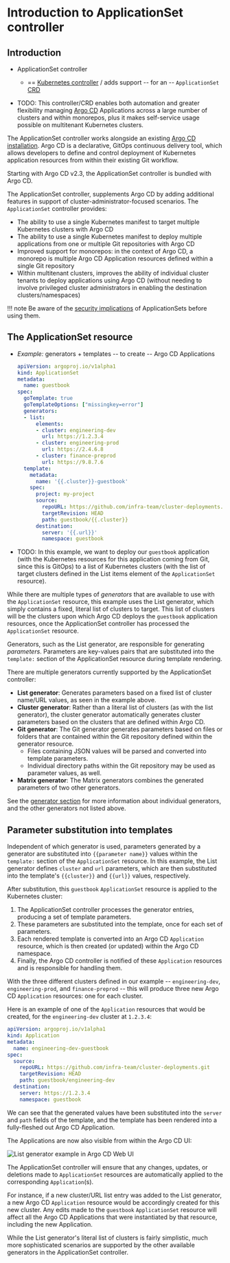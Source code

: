 # Introduction to ApplicationSet controller

## Introduction

* ApplicationSet controller
  * == [Kubernetes controller](https://kubernetes.io/docs/concepts/architecture/controller/) / adds support -- for an -- `ApplicationSet` [CRD](https://kubernetes.io/docs/tasks/extend-kubernetes/custom-resources/custom-resource-definitions/)  

* TODO: This controller/CRD enables both automation and greater flexibility managing [Argo CD](../../index.md) Applications across a large number of clusters and within monorepos, plus it makes self-service usage possible on multitenant Kubernetes clusters.

The ApplicationSet controller works alongside an existing [Argo CD installation](../../index.md). Argo CD is a declarative, GitOps continuous delivery tool, which allows developers to define and control deployment of Kubernetes application resources from within their existing Git workflow.

Starting with Argo CD v2.3, the ApplicationSet controller is bundled with Argo CD.

The ApplicationSet controller, supplements Argo CD by adding additional features in support of cluster-administrator-focused scenarios. 
The `ApplicationSet` controller provides:

- The ability to use a single Kubernetes manifest to target multiple Kubernetes clusters with Argo CD
- The ability to use a single Kubernetes manifest to deploy multiple applications from one or multiple Git repositories with Argo CD
- Improved support for monorepos: in the context of Argo CD, a monorepo is multiple Argo CD Application resources defined within a single Git repository
- Within multitenant clusters, improves the ability of individual cluster tenants to deploy applications using Argo CD (without needing to involve privileged cluster administrators in enabling the destination clusters/namespaces)

!!! note
    Be aware of the [security implications](./Security.md) of ApplicationSets before using them.

## The ApplicationSet resource

* _Example:_ generators + templates -- to create -- Argo CD Applications
    ```yaml
    apiVersion: argoproj.io/v1alpha1
    kind: ApplicationSet
    metadata:
      name: guestbook
    spec:
      goTemplate: true
      goTemplateOptions: ["missingkey=error"]
      generators:
      - list:
          elements:
          - cluster: engineering-dev
            url: https://1.2.3.4
          - cluster: engineering-prod
            url: https://2.4.6.8
          - cluster: finance-preprod
            url: https://9.8.7.6
      template:
        metadata:
          name: '{{.cluster}}-guestbook'
        spec:
          project: my-project
          source:
            repoURL: https://github.com/infra-team/cluster-deployments.git
            targetRevision: HEAD
            path: guestbook/{{.cluster}}
          destination:
            server: '{{.url}}'
            namespace: guestbook
    ```

* TODO:
In this example, we want to deploy our `guestbook` application (with the Kubernetes resources for this application coming from Git, since this is GitOps) to a list of Kubernetes clusters (with the list of target clusters defined in the List items element of the `ApplicationSet` resource).

While there are multiple types of *generators* that are available to use with the `ApplicationSet` resource, this example uses the List generator, which simply contains a fixed, literal list of clusters to target. This list of clusters will be the clusters upon which Argo CD deploys the `guestbook` application resources, once the ApplicationSet controller has processed the `ApplicationSet` resource.

Generators, such as the List generator, are responsible for generating *parameters*. Parameters are key-values pairs that are substituted into the `template:` section of the ApplicationSet resource during template rendering.

There are multiple generators currently supported by the ApplicationSet controller:

- **List generator**: Generates parameters based on a fixed list of cluster name/URL values, as seen in the example above.
- **Cluster generator**: Rather than a literal list of clusters (as with the list generator), the cluster generator automatically generates cluster parameters based on the clusters that are defined within Argo CD.
- **Git generator**: The Git generator generates parameters based on files or folders that are contained within the Git repository defined within the generator resource.
    - Files containing JSON values will be parsed and converted into template parameters.
    - Individual directory paths within the Git repository may be used as parameter values, as well.
- **Matrix generator**: The Matrix generators combines the generated parameters of two other generators.

See the [generator section](Generators.md) for more information about individual generators, and the other generators not listed above.

## Parameter substitution into templates

Independent of which generator is used, parameters generated by a generator are substituted into `{{parameter name}}` values within the `template:` section of the `ApplicationSet` resource. In this example, the List generator defines `cluster` and `url` parameters, which are then substituted into the template's `{{cluster}}` and `{{url}}` values, respectively.

After substitution, this `guestbook` `ApplicationSet` resource is applied to the Kubernetes cluster:

1. The ApplicationSet controller processes the generator entries, producing a set of template parameters.
2. These parameters are substituted into the template, once for each set of parameters.
3. Each rendered template is converted into an Argo CD `Application` resource, which is then created (or updated) within the Argo CD namespace.
4. Finally, the Argo CD controller is notified of these `Application` resources and is responsible for handling them.


With the three different clusters defined in our example -- `engineering-dev`, `engineering-prod`, and `finance-preprod` -- this will produce three new Argo CD `Application` resources: one for each cluster.

Here is an example of one of the `Application` resources that would be created, for the `engineering-dev` cluster at `1.2.3.4`:
```yaml
apiVersion: argoproj.io/v1alpha1
kind: Application
metadata:
  name: engineering-dev-guestbook
spec:
  source:
    repoURL: https://github.com/infra-team/cluster-deployments.git
    targetRevision: HEAD
    path: guestbook/engineering-dev
  destination:
    server: https://1.2.3.4
    namespace: guestbook
```
We can see that the generated values have been substituted into the `server` and `path` fields of the template, and the template has been rendered into a fully-fleshed out Argo CD Application.

The Applications are now also visible from within the Argo CD UI:

![List generator example in Argo CD Web UI](../../assets/applicationset/Introduction/List-Example-In-Argo-CD-Web-UI.png)

The ApplicationSet controller will ensure that any changes, updates, or deletions made to `ApplicationSet` resources are automatically applied to the corresponding `Application`(s).

For instance, if a new cluster/URL list entry was added to the List generator, a new Argo CD `Application` resource would be accordingly created for this new cluster. Any edits made to the `guestbook` `ApplicationSet` resource will affect all the Argo CD Applications that were instantiated by that resource, including the new Application.

While the List generator's literal list of clusters is fairly simplistic, much more sophisticated scenarios are supported by the other available generators in the ApplicationSet controller.
